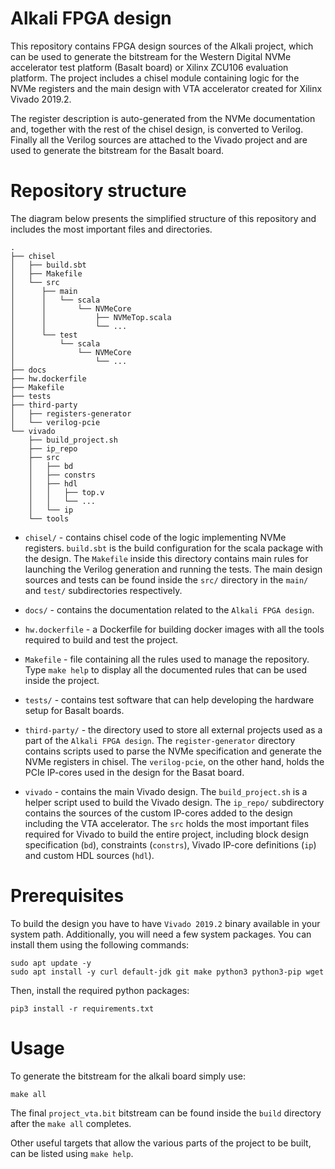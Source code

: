 # Alkali FPGA design

This repository contains FPGA design sources of the Alkali project, which can be
used to generate the bitstream for the Western Digital NVMe accelerator test
platform (Basalt board) or Xilinx ZCU106 evaluation platform.
The project includes a chisel module containing logic for the NVMe
registers and the main design with VTA accelerator
created for Xilinx Vivado 2019.2.

The register description is auto-generated from the NVMe documentation and,
together with the rest of the chisel design, is converted to Verilog.
Finally all the Verilog sources are attached to the Vivado project and
are used to generate the bitstream for the Basalt board.

# Repository structure

The diagram below presents the simplified structure of this repository and
includes the most important files and directories.

```
.
├── chisel
│   ├── build.sbt
│   ├── Makefile
│   └── src
│      ├── main
│      │   └── scala
│      │       └── NVMeCore
│      │           ├── NVMeTop.scala
│      │           └── ...
│      └── test
│          └── scala
│              └── NVMeCore
│                  └── ...
├── docs
├── hw.dockerfile
├── Makefile
├── tests
├── third-party
│   ├── registers-generator
│   └── verilog-pcie
└── vivado
    ├── build_project.sh
    ├── ip_repo
    ├── src
    │   ├── bd
    │   ├── constrs
    │   ├── hdl
    │   │   ├── top.v
    │   │   └── ...
    │   └── ip
    └── tools
```

* `chisel/` - contains chisel code of the logic implementing NVMe registers.
  `build.sbt` is the build configuration for the scala package with the design.
  The `Makefile` inside this directory contains main rules for launching
  the Verilog generation and running the tests. The main design sources and
  tests can be found inside the `src/` directory in the `main/` and `test/`
  subdirectories respectively.

* `docs/` - contains the documentation related to the `Alkali FPGA design`.

* `hw.dockerfile` - a Dockerfile for building docker images with all the
  tools required to build and test the project.

* `Makefile` - file containing all the rules used to manage the repository.
  Type `make help` to display all the documented rules that can be used
  inside the project.

* `tests/` - contains test software that can help developing
  the hardware setup for Basalt boards.

* `third-party/` - the directory used to store all external projects used as
  a part of the `Alkali FPGA design`. The `register-generator` directory
  contains scripts used to parse the NVMe specification and generate
  the NVMe registers in chisel. The `verilog-pcie`, on the other hand,
  holds the PCIe IP-cores used in the design for the Basat board.

* `vivado` - contains the main Vivado design. The `build_project.sh` is
  a helper script used to build the Vivado design. The `ip_repo/` subdirectory
  contains the sources of the custom IP-cores added to the design including
  the VTA accelerator. The `src` holds the most important files required
  for Vivado to build the entire project, including block design
  specification (`bd`), constraints (`constrs`),
  Vivado IP-core definitions (`ip`) and custom HDL sources (`hdl`).

# Prerequisites

To build the design you have to have `Vivado 2019.2` binary available in your
system path. Additionally, you will need a few system packages.
You can install them using the following commands:

```
sudo apt update -y
sudo apt install -y curl default-jdk git make python3 python3-pip wget
```

Then, install the required python packages:
```
pip3 install -r requirements.txt
```

# Usage

To generate the bitstream for the alkali board simply use:
```
make all
```
The final `project_vta.bit` bitstream can be found inside the `build` directory
after the `make all` completes.

Other useful targets that allow the various parts of the project to be built,
can be listed using `make help`.
